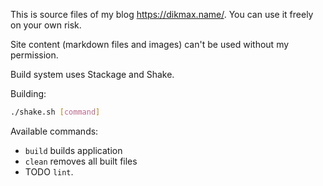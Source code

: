 This is source files of my blog <https://dikmax.name/>. You can use it freely on your own risk.

Site content (markdown files and images) can't be used without my permission.

Build system uses Stackage and Shake.

Building:

```bash
./shake.sh [command]
```

Available commands:

- `build` builds application
- `clean` removes all built files
- TODO `lint`.
